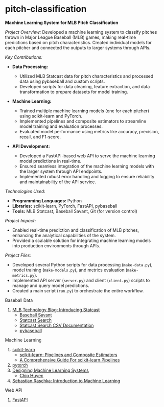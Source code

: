# pitch-classification

**Machine Learning System for MLB Pitch Classification**

*Project Overview:*
Developed a machine learning system to classify pitches thrown in Major League Baseball (MLB) games, making real-time predictions based on pitch characteristics. Created individual models for each pitcher and connected the outputs to larger systems through APIs.

*Key Contributions:*
- **Data Processing:**
  - Utilized MLB Statcast data for pitch characteristics and processed data using pybaseball and custom scripts.
  - Developed scripts for data cleaning, feature extraction, and data transformation to prepare datasets for model training.

- **Machine Learning:**
  - Trained multiple machine learning models (one for each pitcher) using scikit-learn and PyTorch.
  - Implemented pipelines and composite estimators to streamline model training and evaluation processes.
  - Evaluated model performance using metrics like accuracy, precision, recall, and F1-score.

- **API Development:**
  - Developed a FastAPI-based web API to serve the machine learning model predictions in real-time.
  - Ensured seamless integration of the machine learning models with the larger system through API endpoints.
  - Implemented robust error handling and logging to ensure reliability and maintainability of the API service.

*Technologies Used:*
- **Programming Languages:** Python
- **Libraries:** scikit-learn, PyTorch, FastAPI, pybaseball
- **Tools:** MLB Statcast, Baseball Savant, Git (for version control)

*Project Impact:*
- Enabled real-time prediction and classification of MLB pitches, enhancing the analytical capabilities of the system.
- Provided a scalable solution for integrating machine learning models into production environments through APIs.

*Project Files:*
- Developed several Python scripts for data processing (`make-data.py`), model training (`make-models.py`), and metrics evaluation (`make-metrics.py`).
- Implemented API server (`server.py`) and client (`client.py`) scripts to manage and query model predictions.
- Created a main script (`run.py`) to orchestrate the entire workflow.

Baseball Data
1. [MLB Technology Blog: Introducing Statcast](https://technology.mlblogs.com/introducing-statcast-2020-hawk-eye-and-google-cloud-a5f5c20321b8)
    - [Baseball Savant](https://baseballsavant.mlb.com/)
    - [Statcast Search](https://baseballsavant.mlb.com/statcast_search)
    - [Statcast Search CSV Documentation](https://baseballsavant.mlb.com/csv-docs)
    - [pybaseball](https://pypi.org/project/pybaseball/)

Machine Learning
1. [scikit-learn](https://scikit-learn.org/stable/index.html)
    - [scikit-learn: Pipelines and Composite Estimators](https://scikit-learn.org/stable/modules/compose.html)
    - [A Comprehensive Guide For scikit-learn Pipelines](https://mahmoudyusof.github.io/general/scikit-learn-pipelines/)
2. [pytorch](https://pytorch.org/)
3. [Designing Machine Learning Systems](https://i-share-uiu.primo.exlibrisgroup.com/discovery/fulldisplay?docid=alma99955167516705899&context=L&vid=01CARLI_UIU:CARLI_UIU&search_scope=MyInstitution&tab=LibraryCatalog&lang=en)
    - [Chip Huyen](https://huyenchip.com/)
4. [Sebastian Raschka: Introduction to Machine Learning](https://sebastianraschka.com/blog/2021/ml-course.html)

Web API
1. [FastAPI](https://fastapi.tiangolo.com/)
